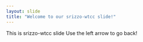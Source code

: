 ```yaml
---
layout: slide
title: "Welcome to our srizzo-wtcc slide!"
---
```

This is srizzo-wtcc slide
Use the left arrow to go back!
